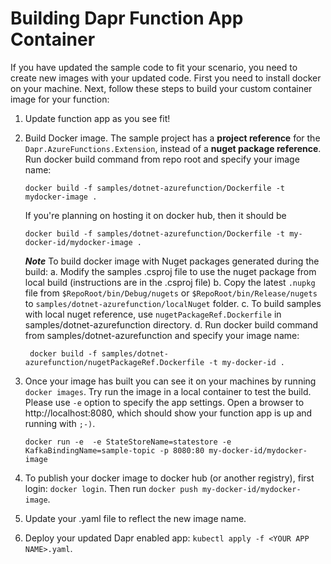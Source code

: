 # Building Dapr Function App Container

If you have updated the sample code to fit your scenario, you need to create new images with your updated code. First you need to install docker on your machine. Next, follow these steps to build your custom container image for your function:

1. Update function app as you see fit!
2. Build Docker image.
   The sample project has a **project reference** for the `Dapr.AzureFunctions.Extension`, instead of a **nuget package reference**.    
   Run docker build command from repo root and specify your image name:
     ```
    docker build -f samples/dotnet-azurefunction/Dockerfile -t mydocker-image .
     ```
    If you're planning on hosting it on docker hub, then it should be
   
    ```
    docker build -f samples/dotnet-azurefunction/Dockerfile -t my-docker-id/mydocker-image .
    ```

    ***Note***
    To build docker image with Nuget packages generated during the build:
    a. Modify the samples .csproj file to use the nuget package from local build (instructions are in the .csproj file)
    b. Copy the latest `.nupkg` file from `$RepoRoot/bin/Debug/nugets` or  `$RepoRoot/bin/Release/nugets` to `samples/dotnet-azurefunction/localNuget` folder.
    c. To build samples with local nuget reference, use `nugetPackageRef.Dockerfile` in samples/dotnet-azurefunction directory.
    d. Run docker build command from samples/dotnet-azurefunction and specify your image name:    
    ```
     docker build -f samples/dotnet-azurefunction/nugetPackageRef.Dockerfile -t my-docker-id .
     ```

3.  Once your image has built you can see it on your machines by running `docker images`. Try run the image in a local container to test the build. Please use `-e` option to specify the app settings. Open a browser to http://localhost:8080, which should show your function app is up and running with `;-)`.
    ```
    docker run -e  -e StateStoreName=statestore -e KafkaBindingName=sample-topic -p 8080:80 my-docker-id/mydocker-image 
    ```

4.  To publish your docker image to docker hub (or another registry), first login: `docker login`. Then run `docker push my-docker-id/mydocker-image`.
5.  Update your .yaml file to reflect the new image name.
6.  Deploy your updated Dapr enabled app: `kubectl apply -f <YOUR APP NAME>.yaml`.